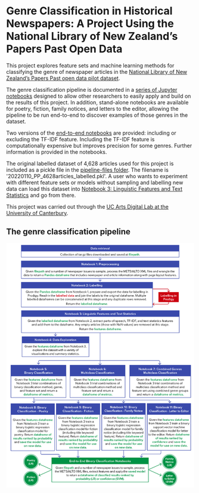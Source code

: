 # Genre Classification in Historical Newspapers: A Project Using the National Library of New Zealand’s Papers Past Open Data

This project explores feature sets and machine learning methods for classifying the genre of newspaper articles in the [National Library of New Zealand’s Papers Past open data pilot dataset](https://natlib.govt.nz/about-us/open-data/papers-past-metadata/papers-past-newspaper-open-data-pilot/dataset-papers-past-newspaper-open-data-pilot).

The genre classification pipeline is documented in a [series of Jupyter notebooks](https://github.com/karinstahel/Papers-Past-Genre-Classification/tree/main/pipeline-files) designed to allow other researchers to easily apply and build on the results of this project. In addition, stand-alone notebooks are available for poetry, fiction, family notices, and letters to the editor, allowing the pipeline to be run end-to-end to discover examples of those genres in the dataset.

Two versions of the [end-to-end notebooks](https://github.com/karinstahel/Papers-Past-Genre-Classification/tree/main/end-to-end-notebook-files) are provided: including or excluding the TF-IDF feature. Including the TF-IDF feature is computationally expensive but improves precision for some genres. Further information is provided in the notebooks.

The original labelled dataset of 4,628 articles used for this project is included as a pickle file in the [pipeline-files folder](https://github.com/karinstahel/Papers-Past-Genre-Classification/tree/main/pipeline-files). The filename is '20220110_PP_4628articles_labelled.pkl'. A user who wants to experiment with different feature sets or models without sampling and labelling new data can load this dataset into [Notebook 3: Linguistic Features and Text Statistics](https://github.com/karinstahel/Papers-Past-Genre-Classification/blob/main/pipeline-files/3%20PapersPast_GenreClassification_LinguisticFeatures.ipynb) and go from there.

This project was carried out through the [UC Arts Digital Lab at the University of Canterbury](http://dh.canterbury.ac.nz/).

## The genre classification pipeline

![Genre classification pipeline](https://github.com/karinstahel/Papers-Past-Genre-Classification/blob/main/pp_genre_pipeline-01.png?raw=true)
